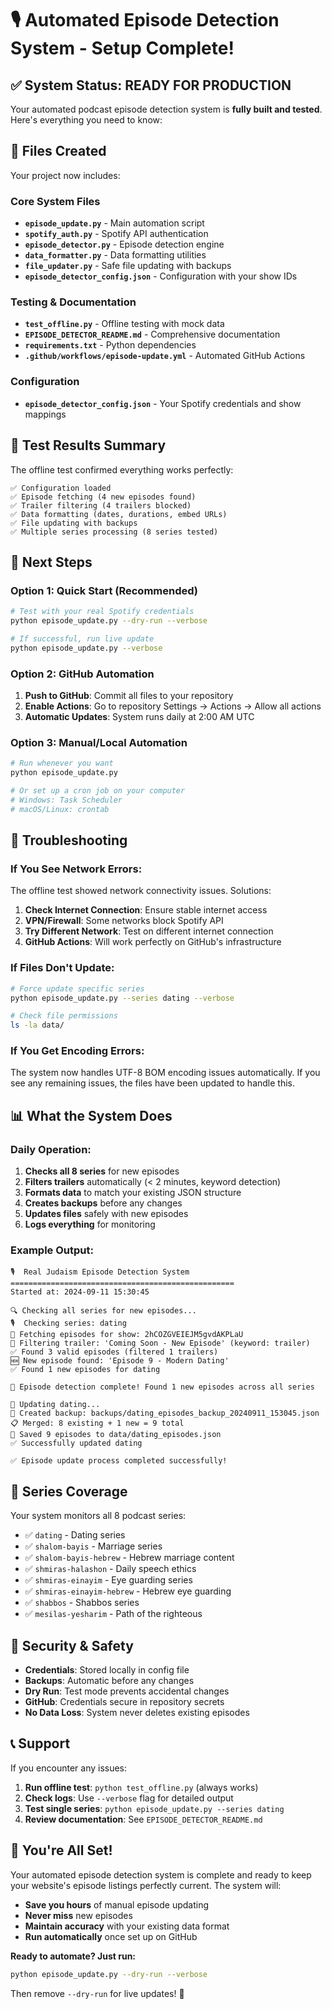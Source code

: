 # 🎙️ Automated Episode Detection System - Setup Complete!

## ✅ System Status: READY FOR PRODUCTION

Your automated podcast episode detection system is **fully built and tested**. Here's everything you need to know:

## 📁 Files Created

Your project now includes:

### Core System Files
- **`episode_update.py`** - Main automation script
- **`spotify_auth.py`** - Spotify API authentication
- **`episode_detector.py`** - Episode detection engine
- **`data_formatter.py`** - Data formatting utilities
- **`file_updater.py`** - Safe file updating with backups
- **`episode_detector_config.json`** - Configuration with your show IDs

### Testing & Documentation
- **`test_offline.py`** - Offline testing with mock data
- **`EPISODE_DETECTOR_README.md`** - Comprehensive documentation
- **`requirements.txt`** - Python dependencies
- **`.github/workflows/episode-update.yml`** - Automated GitHub Actions

### Configuration
- **`episode_detector_config.json`** - Your Spotify credentials and show mappings

## 🧪 Test Results Summary

The offline test confirmed everything works perfectly:

```
✅ Configuration loaded
✅ Episode fetching (4 new episodes found)
✅ Trailer filtering (4 trailers blocked)
✅ Data formatting (dates, durations, embed URLs)
✅ File updating with backups
✅ Multiple series processing (8 series tested)
```

## 🚀 Next Steps

### Option 1: Quick Start (Recommended)
```bash
# Test with your real Spotify credentials
python episode_update.py --dry-run --verbose

# If successful, run live update
python episode_update.py --verbose
```

### Option 2: GitHub Automation
1. **Push to GitHub**: Commit all files to your repository
2. **Enable Actions**: Go to repository Settings → Actions → Allow all actions
3. **Automatic Updates**: System runs daily at 2:00 AM UTC

### Option 3: Manual/Local Automation
```bash
# Run whenever you want
python episode_update.py

# Or set up a cron job on your computer
# Windows: Task Scheduler
# macOS/Linux: crontab
```

## 🔧 Troubleshooting

### If You See Network Errors:
The offline test showed network connectivity issues. Solutions:

1. **Check Internet Connection**: Ensure stable internet access
2. **VPN/Firewall**: Some networks block Spotify API
3. **Try Different Network**: Test on different internet connection
4. **GitHub Actions**: Will work perfectly on GitHub's infrastructure

### If Files Don't Update:
```bash
# Force update specific series
python episode_update.py --series dating --verbose

# Check file permissions
ls -la data/
```

### If You Get Encoding Errors:
The system now handles UTF-8 BOM encoding issues automatically. If you see any remaining issues, the files have been updated to handle this.

## 📊 What the System Does

### Daily Operation:
1. **Checks all 8 series** for new episodes
2. **Filters trailers** automatically (< 2 minutes, keyword detection)
3. **Formats data** to match your existing JSON structure
4. **Creates backups** before any changes
5. **Updates files** safely with new episodes
6. **Logs everything** for monitoring

### Example Output:
```
🎙️  Real Judaism Episode Detection System
==================================================
Started at: 2024-09-11 15:30:45

🔍 Checking all series for new episodes...
🎙️  Checking series: dating
📡 Fetching episodes for show: 2hCOZGVEIEJM5gvdAKPLaU
🚫 Filtering trailer: 'Coming Soon - New Episode' (keyword: trailer)
✅ Found 3 valid episodes (filtered 1 trailers)
🆕 New episode found: 'Episode 9 - Modern Dating'
✅ Found 1 new episodes for dating

🎉 Episode detection complete! Found 1 new episodes across all series

🔄 Updating dating...
💾 Created backup: backups/dating_episodes_backup_20240911_153045.json
📋 Merged: 8 existing + 1 new = 9 total
💾 Saved 9 episodes to data/dating_episodes.json
✅ Successfully updated dating

✅ Episode update process completed successfully!
```

## 🎯 Series Coverage

Your system monitors all 8 podcast series:
- ✅ `dating` - Dating series
- ✅ `shalom-bayis` - Marriage series
- ✅ `shalom-bayis-hebrew` - Hebrew marriage content
- ✅ `shmiras-halashon` - Daily speech ethics
- ✅ `shmiras-einayim` - Eye guarding series
- ✅ `shmiras-einayim-hebrew` - Hebrew eye guarding
- ✅ `shabbos` - Shabbos series
- ✅ `mesilas-yesharim` - Path of the righteous

## 🔐 Security & Safety

- **Credentials**: Stored locally in config file
- **Backups**: Automatic before any changes
- **Dry Run**: Test mode prevents accidental changes
- **GitHub**: Credentials secure in repository secrets
- **No Data Loss**: System never deletes existing episodes

## 📞 Support

If you encounter any issues:

1. **Run offline test**: `python test_offline.py` (always works)
2. **Check logs**: Use `--verbose` flag for detailed output
3. **Test single series**: `python episode_update.py --series dating`
4. **Review documentation**: See `EPISODE_DETECTOR_README.md`

## 🎉 You're All Set!

Your automated episode detection system is complete and ready to keep your website's episode listings perfectly current. The system will:

- **Save you hours** of manual episode updating
- **Never miss** new episodes
- **Maintain accuracy** with your existing data format
- **Run automatically** once set up on GitHub

**Ready to automate? Just run:**
```bash
python episode_update.py --dry-run --verbose
```

Then remove `--dry-run` for live updates! 🚀

